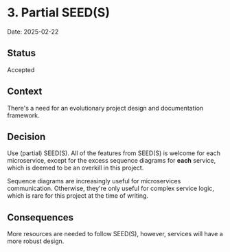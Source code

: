 # 3. Partial SEED(S)

Date: 2025-02-22

## Status

Accepted

## Context

There's a need for an evolutionary project design and documentation framework.

## Decision

Use (partial) SEED(S). All of the features from SEED(S) is welcome for each microservice, except for the excess sequence diagrams for **each** service, which is deemed to be an overkill in this project.

Sequence diagrams are increasingly useful for microservices communication. Otherwise, they're only useful for complex service logic, which is rare for this project at the time of writing.

## Consequences

More resources are needed to follow SEED(S), however, services will have a more robust design.
